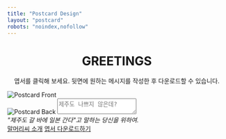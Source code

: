 ```yaml
---
title: "Postcard Design"
layout: "postcard"
robots: "noindex,nofollow"
---
```

<h1 style="text-align:center;">GREETINGS</h1>
<p style="text-align:center;">엽서를 클릭해 보세요. 뒷면에 원하는 메시지를 작성한 후 다운로드할 수 있습니다.</p>
<div class="postcard-container">
  <div class="postcard" id="postcard">
    <img id="front" src="/images/postcard-4.png" alt="Postcard Front" class="front">
    <div class="back-container" id="back-container">
      <img id="back" src="/images/postcard-back.png" alt="Postcard Back" class="back">
      <textarea id="message" placeholder="제주도 나쁘지 않은데?"></textarea>
    </div>
  </div>
  <em class="intro">
    "제주도 갈 바에 일본 간다"고 말하는 당신을 위하여.
  </em>
  <div class="download-links">
    <a href="https://kangminsuk.com/mal/" id="download-link">말머리씨 소개</a>
    <a href="#" id="download-link">엽서 다운로드하기</a>
  </div>
</div>
